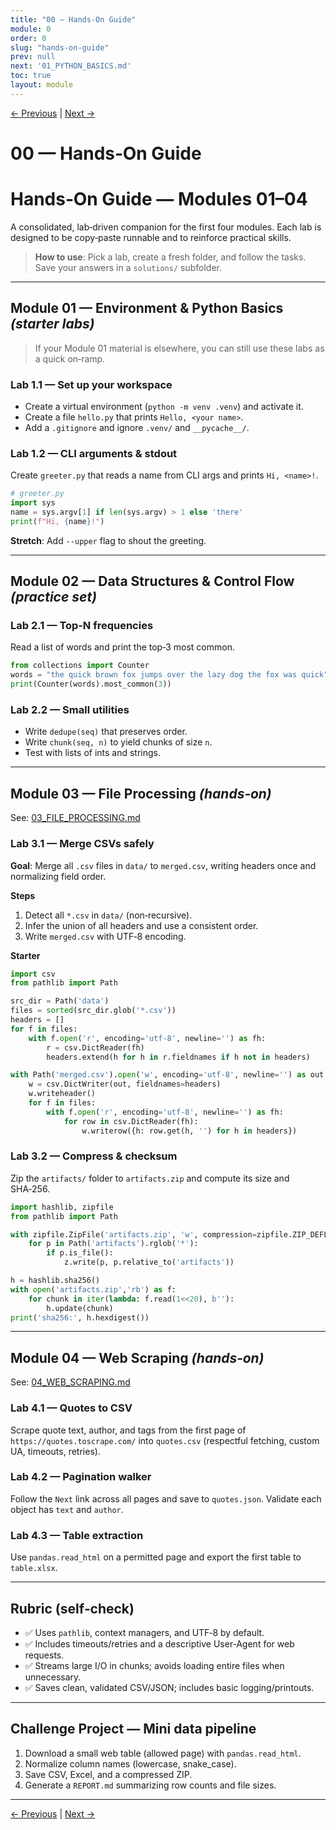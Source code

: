 ```yaml
---
title: "00 — Hands‑On Guide"
module: 0
order: 0
slug: "hands-on-guide"
prev: null
next: '01_PYTHON_BASICS.md'
toc: true
layout: module
---
```

[← Previous](README.md) | [Next →](01_PYTHON_BASICS.md)

# 00 — Hands‑On Guide
# Hands‑On Guide — Modules 01–04

A consolidated, lab‑driven companion for the first four modules. Each lab is designed to be copy‑paste runnable and to reinforce practical skills.

> **How to use**: Pick a lab, create a fresh folder, and follow the tasks. Save your answers in a `solutions/` subfolder.

---

## Module 01 — Environment & Python Basics *(starter labs)*
> If your Module 01 material is elsewhere, you can still use these labs as a quick on‑ramp.

### Lab 1.1 — Set up your workspace
- Create a virtual environment (`python -m venv .venv`) and activate it.
- Create a file `hello.py` that prints `Hello, <your name>`.
- Add a `.gitignore` and ignore `.venv/` and `__pycache__/`.

### Lab 1.2 — CLI arguments & stdout
Create `greeter.py` that reads a name from CLI args and prints `Hi, <name>!`.

```python
# greeter.py
import sys
name = sys.argv[1] if len(sys.argv) > 1 else 'there'
print(f"Hi, {name}!")
```

**Stretch**: Add `--upper` flag to shout the greeting.

---

## Module 02 — Data Structures & Control Flow *(practice set)*

### Lab 2.1 — Top‑N frequencies
Read a list of words and print the top‑3 most common.
```python
from collections import Counter
words = "the quick brown fox jumps over the lazy dog the fox was quick".split()
print(Counter(words).most_common(3))
```

### Lab 2.2 — Small utilities
- Write `dedupe(seq)` that preserves order.
- Write `chunk(seq, n)` to yield chunks of size `n`.
- Test with lists of ints and strings.

---

## Module 03 — File Processing *(hands‑on)*
See: [03_FILE_PROCESSING.md](03_FILE_PROCESSING.md)

### Lab 3.1 — Merge CSVs safely
**Goal**: Merge all `.csv` files in `data/` to `merged.csv`, writing headers once and normalizing field order.

**Steps**
1. Detect all `*.csv` in `data/` (non‑recursive).
2. Infer the union of all headers and use a consistent order.
3. Write `merged.csv` with UTF‑8 encoding.

**Starter**
```python
import csv
from pathlib import Path

src_dir = Path('data')
files = sorted(src_dir.glob('*.csv'))
headers = []
for f in files:
    with f.open('r', encoding='utf-8', newline='') as fh:
        r = csv.DictReader(fh)
        headers.extend(h for h in r.fieldnames if h not in headers)

with Path('merged.csv').open('w', encoding='utf-8', newline='') as out:
    w = csv.DictWriter(out, fieldnames=headers)
    w.writeheader()
    for f in files:
        with f.open('r', encoding='utf-8', newline='') as fh:
            for row in csv.DictReader(fh):
                w.writerow({h: row.get(h, '') for h in headers})
```

### Lab 3.2 — Compress & checksum
Zip the `artifacts/` folder to `artifacts.zip` and compute its size and SHA‑256.

```python
import hashlib, zipfile
from pathlib import Path

with zipfile.ZipFile('artifacts.zip', 'w', compression=zipfile.ZIP_DEFLATED) as z:
    for p in Path('artifacts').rglob('*'):
        if p.is_file():
            z.write(p, p.relative_to('artifacts'))

h = hashlib.sha256()
with open('artifacts.zip','rb') as f:
    for chunk in iter(lambda: f.read(1<<20), b''):
        h.update(chunk)
print('sha256:', h.hexdigest())
```

---

## Module 04 — Web Scraping *(hands‑on)*
See: [04_WEB_SCRAPING.md](04_WEB_SCRAPING.md)

### Lab 4.1 — Quotes to CSV
Scrape quote text, author, and tags from the first page of `https://quotes.toscrape.com/` into `quotes.csv` (respectful fetching, custom UA, timeouts, retries).

### Lab 4.2 — Pagination walker
Follow the `Next` link across all pages and save to `quotes.json`. Validate each object has `text` and `author`.

### Lab 4.3 — Table extraction
Use `pandas.read_html` on a permitted page and export the first table to `table.xlsx`.

---

## Rubric (self‑check)
- ✅ Uses `pathlib`, context managers, and UTF‑8 by default.
- ✅ Includes timeouts/retries and a descriptive User‑Agent for web requests.
- ✅ Streams large I/O in chunks; avoids loading entire files when unnecessary.
- ✅ Saves clean, validated CSV/JSON; includes basic logging/printouts.

---

## Challenge Project — Mini data pipeline
1. Download a small web table (allowed page) with `pandas.read_html`.
2. Normalize column names (lowercase, snake_case).
3. Save CSV, Excel, and a compressed ZIP.
4. Generate a `REPORT.md` summarizing row counts and file sizes.

---

[← Previous](README.md) | [Next →](01_PYTHON_BASICS.md)
